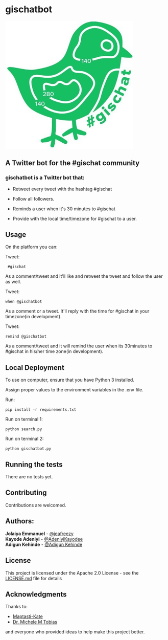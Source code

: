 # gischatbot

![gischatbot](gischatimage.jpg)

## A Twitter bot for the #gischat community

### gischatbot is a Twitter bot that:

* Retweet every tweet with the hashtag #gischat

* Follow all followers.

* Reminds a user when it's 30 minutes to #gischat

* Provide with the local time/timezone for #gischat to a user. 

## Usage

On the platform you can:

Tweet:

```
 #gischat
```

As a comment/tweet and it'll like and retweet the tweet and follow the user as well. 

Tweet:

```
when @gischatbot
```
As a comment or a tweet. It'll reply with the time for #gischat in your timezone(in development).

Tweet:

```
remind @gischatbot
```
As a comment/tweet and it will remind the user when its 30minutes to #gischat in his/her time zone(in development).


## Local Deployment

To use on computer, ensure that you have Python 3 installed.

Assign proper values to the environment variables in the .env file.

Run:

```
pip install -r requirements.txt
```

Run on terminal 1: 

```
python search.py
```

Run on terminal 2:

```
python gischatbot.py
```

## Running the tests

There are no tests yet.

## Contributing

Contributions are welcomed.


## Authors:

**Jolaiya Emmanuel** - [@jeafreezy](https://twitter.com/jeafreezy) <br>
**Kayode Adeniyi** - [@AdeniyiKayodee](https://twitter.com/AdeniyiKayodee) <br>
**Adigun Kehinde** - [@Adigun Kehinde](https://twitter.com/adiguntoba)

## License

This project is licensed under the Apache 2.0 License - see the [LICENSE.md](LICENSE.md) file for details

## Acknowledgments

Thanks to:
* [Maptasti-Kate](https://twitter.com/pokateo_)
* [Dr. Michele M Tobias](https://twitter/MicheleTobias)

and everyone who provided ideas to help make this project better.


